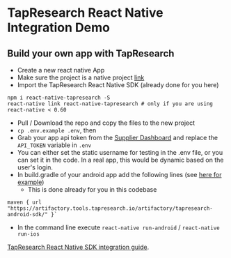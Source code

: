# TapResearch React Native Integration Demo

## Build your own app with TapResearch
* Create a new react native App
* Make sure the project is a native project [link](https://github.com/react-community/create-react-native-app/blob/master/EJECTING.md)
* Import the TapResearch React Native SDK (already done for you here)
~~~
npm i react-native-tapresearch -S
react-native link react-native-tapresearch # only if you are using react-native < 0.60 
~~~
* Pull / Download the repo and copy the files to the new project
* `cp .env.example .env`, then
* Grab your app api token from the [Supplier Dashboard](https://www.tapresearch.com/supplier_dashboard/overview) and replace the `API_TOKEN` variable in `.env`
* You can either set the static username for testing in the .env file, or you can set it in the code. In a real app, this would be dynamic based on the user's login.
* In  build.gradle of your android app add the following lines (see [here for example](https://github.com/TapResearch/react-native-integration-demo/blob/master/android/build.gradle))
  * This is done already for you in this codebase
```
maven { url "https://artifactory.tools.tapresearch.io/artifactory/tapresearch-android-sdk/" }`
```
* In the command line execute `react-native run-android` / `react-native run-ios`

[TapResearch React Native SDK integration guide](https://www.tapresearch.com/docs/react-native-integration-guide).
